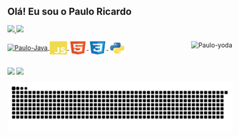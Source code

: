 ## Olá! Eu sou o Paulo Ricardo 
 <div>
  <a href="https://github.com/paulo2308">
  <img height="160em" src="https://github-readme-stats.vercel.app/api?username=paulo2308&show_icons=true&theme=gotham&include_all_commits=true&count_private=true"/>
  <img height="160em" src="https://github-readme-stats.vercel.app/api/top-langs/?username=paulo2308&layout=compact&langs_count=16&theme=gotham"/>
</div>
<div style="display: inline_block"><br>
  <img align="center" alt="Paulo-Java" height="30" width="40" src="https://cdn.icon-icons.com/icons2/2415/PNG/512/java_original_wordmark_logo_icon_146459.png">
  <img align="center" alt="Paulo-Js" height="30" width="40" src="https://raw.githubusercontent.com/devicons/devicon/master/icons/javascript/javascript-plain.svg">
  <img align="center" alt="Paulo-HTML" height="30" width="40" src="https://raw.githubusercontent.com/devicons/devicon/master/icons/html5/html5-original.svg">
  <img align="center" alt="Paulo-CSS" height="30" width="40" src="https://raw.githubusercontent.com/devicons/devicon/master/icons/css3/css3-original.svg">
  <img align="center" alt="Paulo-Python" height="30" width="40" src="https://raw.githubusercontent.com/devicons/devicon/master/icons/python/python-original.svg">
  <img align="right" alt="Paulo-yoda" src="https://gif-avatars.com/img/150x150/yoda-1.gif">
</div>
  
  ##
 
<div> 
  <a href="mailto: paulo-ricardo_23@hotmail.com"><img src="https://cdn.icon-icons.com/icons2/2530/PNG/96/outlook_button_icon_151845.png" target="_blank"></a>
  <a href="https://www.linkedin.com/in/paulo-eng/"><img src="https://img.shields.io/badge/-LinkedIn-%230077B5?style=for-the-badge&logo=linkedin&logoColor=white" target="_blank"></a> 
 
  ![Snake animation](https://github.com/paulo2308/paulo2308/blob/output/github-contribution-grid-snake.svg)
 
</div>

